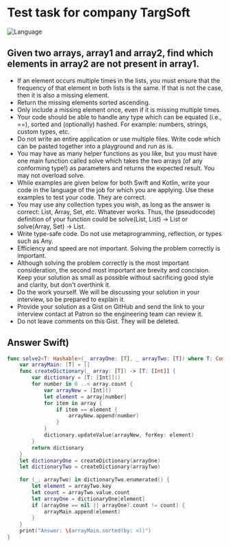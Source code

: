 # Test task for company TargSoft
<img src="https://camo.githubusercontent.com/467ed139385667771e9fe3da0e60ece0d4ec64128a76e8a515e57aecfddf765e/68747470733a2f2f696d672e736869656c64732e696f2f62616467652f73776966742d352d627269676874677265656e2e7376673f7374796c653d666c6174" alt="Language" data-canonical-src="https://img.shields.io/badge/swift-5-brightgreen.svg?style=flat" style="max-width: 100%;">
<h2>Given two arrays, array1 and array2, find which elements in array2 are not present in array1.</h2>
<ul>
  <li>If an element occurs multiple times in the lists, you must ensure that the frequency of that element in both lists is the same. If that is not the case, then it is also a missing element.</li>
  <li>Return the missing elements sorted ascending.</li>
  <li>Only include a missing element once, even if it is missing multiple times.</li>
  <li>Your code should be able to handle any type which can be equated (i.e., ==), sorted and (optionally) hashed. For example: numbers, strings, custom types, etc.</li>
  <li>Do not write an entire application or use multiple files. Write code which can be pasted together into a playground and run as is.</li>
  <li>You may have as many helper functions as you like, but you must have one main function called solve which takes the two arrays (of any conforming type!) as parameters and returns the expected result. You may not overload solve.</li>
  <li>While examples are given below for both Swift and Kotlin, write your code in the language of the job for which you are applying. Use these examples to test your code. They are correct.
</li>
  <li>You may use any collection types you wish, as long as the answer is correct: List, Array, Set, etc. Whatever works. Thus, the (pseudocode) definition of your function could be solve(List, List) -> List or solve(Array, Set) -> List.</li>
  <li>Write type-safe code. Do not use metaprogramming, reflection, or types such as Any.
</li>
  <li>Efficiency and speed are not important. Solving the problem correctly is important.</li>
  <li>Although solving the problem correctly is the most important consideration, the second most important are brevity and concision. Keep your solution as small as possible without sacrificing good style and clarity, but don't overthink it.</li>
  <li>Do the work yourself. We will be discussing your solution in your interview, so be prepared to explain it.</li>
  <li>Provide your solution as a Gist on GitHub and send the link to your interview contact at Patron so the engineering team can review it.</li>
  <li>Do not leave comments on this Gist. They will be deleted.</li>
</ul>
<h2>Answer Swift)</h2>


```swift
func solve2<T: Hashable>(_ arrayOne: [T], _ arrayTwo: [T]) where T: Comparable{
    var arrayMain: [T] = []
    func createDictionary(_ array: [T]) -> [T: [Int]] {
        var dictionary = [T: [Int]]()
        for number in 0 ..< array.count {
            var arrayNew = [Int]()
            let element = array[number]
            for item in array {
                if item == element {
                    arrayNew.append(number)
                }
            }
            dictionary.updateValue(arrayNew, forKey: element)
        }
        return dictionary
    }
    let dictionaryOne = createDictionary(arrayOne)
    let dictionaryTwo = createDictionary(arrayTwo)
    
    for (_, arrayTwo) in dictionaryTwo.enumerated() {
        let element = arrayTwo.key
        let count = arrayTwo.value.count
        let arrayOne = dictionaryOne[element]
        if (arrayOne == nil || arrayOne?.count != count) {
            arrayMain.append(element)
        }
    }
    print("Answer: \(arrayMain.sorted(by: <))")
}
```
